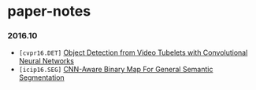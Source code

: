 # paper-notes

### 2016.10

* `[cvpr16.DET]` [Object Detection from Video Tubelets with Convolutional Neural Networks](paper-notes/tcnn.md)
* `[icip16.SEG]` [CNN-Aware Binary Map For General Semantic Segmentation](paper-notes/cnn-itq.md)
